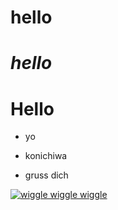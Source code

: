 # hello


# _hello_

# **Hello**

* yo

* konichiwa

* gruss dich

[![wiggle wiggle wiggle](../webpage/img/shimmy.gif)](https://www.learnhowtoprogram.com/intro-to-programming/git-html-and-css/homework-readmes)
